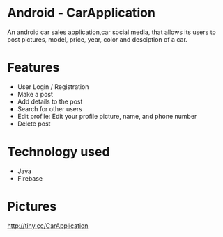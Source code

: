 # Android - CarApplication 
 An android car sales application,car social media,  that allows its users to post pictures, model, price, year, color and desciption of a car.
# Features
* User Login / Registration
* Make a post
* Add details to the post
* Search for other users
* Edit profile: Edit your profile picture, name, and phone number
* Delete post
# Technology used
* Java
* Firebase
# Pictures
http://tiny.cc/CarApplication
